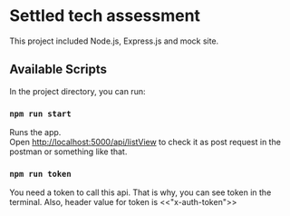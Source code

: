 # Settled tech assessment

This project included Node.js, Express.js and mock site.

## Available Scripts

In the project directory, you can run:

### `npm run start`

Runs the app.<br>
Open [http://localhost:5000/api/listView](http://localhost:5000/api/listView) to check it as post request in the postman or something like that.

### `npm run token`
You need a token to call this api. That is why, you can see token in the terminal. Also, header value for token is <<"x-auth-token">>